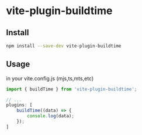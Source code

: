# vite-plugin-buildtime

## Install


```bash
npm install --save-dev vite-plugin-buildtime
```

## Usage

in your vite.config.js (mjs,ts,mts,etc)
```js
import { buildTime } from 'vite-plugin-buildtime';

// ...
plugins: [
    buildTime((data) => {
        console.log(data);
    });
]

```
